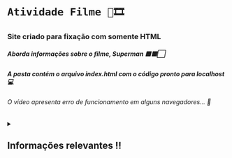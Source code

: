 # **`Atividade Filme 🎥🎞️`**

### Site criado para fixação com somente HTML
##### Aborda informações sobre o filme, Superman 🟦🟥⬜
##### A pasta contém o arquivo index.html com o código pronto para localhost 💻
###### O vídeo apresenta erro de funcionamento em alguns navegadores... 🔴

<details closed> 
  <summary><h2>Informações relevantes ‼️</h2></summary>

---
## O site exibe: <br>
#### Ano de produção 🕛<br>
#### Diretor 🧔<br>
#### Duração ⏰<br>
#### Classificação 🔞<br>
#### Gênero 😱<br>
#### País de origem 🗺️<br>
#### Sinopse 📖<br>
---

</details>
